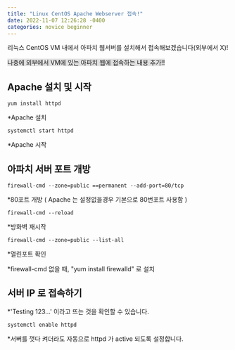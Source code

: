 ```yaml
---
title: "Linux CentOS Apache Webserver 접속!"
date: 2022-11-07 12:26:28 -0400
categories: novice beginner
---
```


리눅스 CentOS VM 내에서 아파치 웹서버를 설치해서 접속해보겠습니다(외부에서 X)!

<span style="background-color: #e1e1e1">나중에 외부에서 VM에 있는 아파치 웹에 접속하는 내용 추가!!</span>

Apache 설치 및 시작
------------
```
yum install httpd
```
*Apache 설치
```
systemctl start httpd
```
*Apache 시작

아파치 서버 포트 개방
------------
```
firewall-cmd --zone=public ==permanent --add-port=80/tcp
```
*80포트 개방 ( Apache 는 설정없을경우 기본으로 80번포트 사용함 )


```
firewall-cmd --reload
```
*방화벽 재시작
```
firewall-cmd --zone=public --list-all
```
*열린포트 확인

*firewall-cmd 없을 때, "yum install firewalld" 로 설치


서버 IP 로 접속하기
------------
*'Testing 123...' 이라고 뜨는 것을 확인할 수 있습니다.
```
systemctl enable httpd
```
*서버를 껏다 켜더라도 자동으로 httpd 가 active 되도록 설정합니다.
